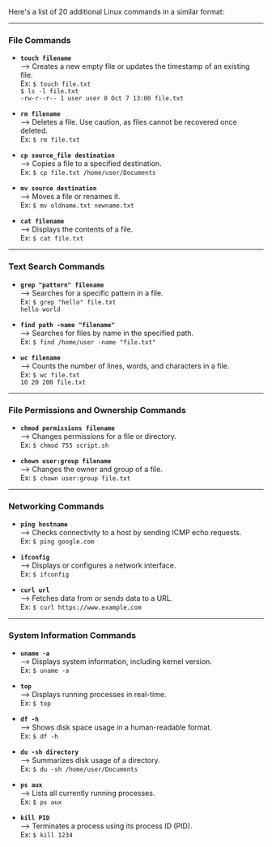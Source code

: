 Here's a list of 20 additional Linux commands in a similar format:

---

### File Commands

- **`touch filename`**  
   --> Creates a new empty file or updates the timestamp of an existing file.  
        Ex: `$ touch file.txt`  
            `$ ls -l file.txt`  
            `-rw-r--r-- 1 user user 0 Oct 7 13:00 file.txt`

- **`rm filename`**  
   --> Deletes a file. Use caution, as files cannot be recovered once deleted.  
        Ex: `$ rm file.txt`  

- **`cp source_file destination`**  
   --> Copies a file to a specified destination.  
        Ex: `$ cp file.txt /home/user/Documents`  

- **`mv source destination`**  
   --> Moves a file or renames it.  
        Ex: `$ mv oldname.txt newname.txt`

- **`cat filename`**  
   --> Displays the contents of a file.  
        Ex: `$ cat file.txt`  

---

### Text Search Commands

- **`grep "pattern" filename`**  
   --> Searches for a specific pattern in a file.  
        Ex: `$ grep "hello" file.txt`  
            `hello world`

- **`find path -name "filename"`**  
   --> Searches for files by name in the specified path.  
        Ex: `$ find /home/user -name "file.txt"`  

- **`wc filename`**  
   --> Counts the number of lines, words, and characters in a file.  
        Ex: `$ wc file.txt`  
            `10 20 200 file.txt`

---

### File Permissions and Ownership Commands

- **`chmod permissions filename`**  
   --> Changes permissions for a file or directory.  
        Ex: `$ chmod 755 script.sh`  

- **`chown user:group filename`**  
   --> Changes the owner and group of a file.  
        Ex: `$ chown user:group file.txt`  

---

### Networking Commands

- **`ping hostname`**  
   --> Checks connectivity to a host by sending ICMP echo requests.  
        Ex: `$ ping google.com`  

- **`ifconfig`**  
   --> Displays or configures a network interface.  
        Ex: `$ ifconfig`  

- **`curl url`**  
   --> Fetches data from or sends data to a URL.  
        Ex: `$ curl https://www.example.com`  

---

### System Information Commands

- **`uname -a`**  
   --> Displays system information, including kernel version.  
        Ex: `$ uname -a`

- **`top`**  
   --> Displays running processes in real-time.  
        Ex: `$ top`  

- **`df -h`**  
   --> Shows disk space usage in a human-readable format.  
        Ex: `$ df -h`  

- **`du -sh directory`**  
   --> Summarizes disk usage of a directory.  
        Ex: `$ du -sh /home/user/Documents`  

- **`ps aux`**  
   --> Lists all currently running processes.  
        Ex: `$ ps aux`  

- **`kill PID`**  
   --> Terminates a process using its process ID (PID).  
        Ex: `$ kill 1234`